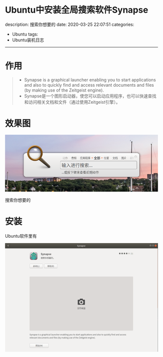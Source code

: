 #   Ubuntu中安装全局搜索软件Synapse
description: 搜索你想要的
date: 2020-03-25 22:07:51
categories:
- Ubuntu
tags:
- Ubuntu装机日志
---
#   作用
>   +   Synapse is a graphical launcher enabling you to start applications and also to quickly find and access relevant documents and files (by making use of the Zeitgeist engine).
>   +   Synapse是一个图形启动器，使您可以启动应用程序，也可以快速查找和访问相关文档和文件（通过使用Zeitgeist引擎）。

#   效果图

![](../images/2020/03/20200325008.png)


搜索你想要的

#   安装
Ubuntu软件里有

![](../images/2020/03/20200325010.png)


